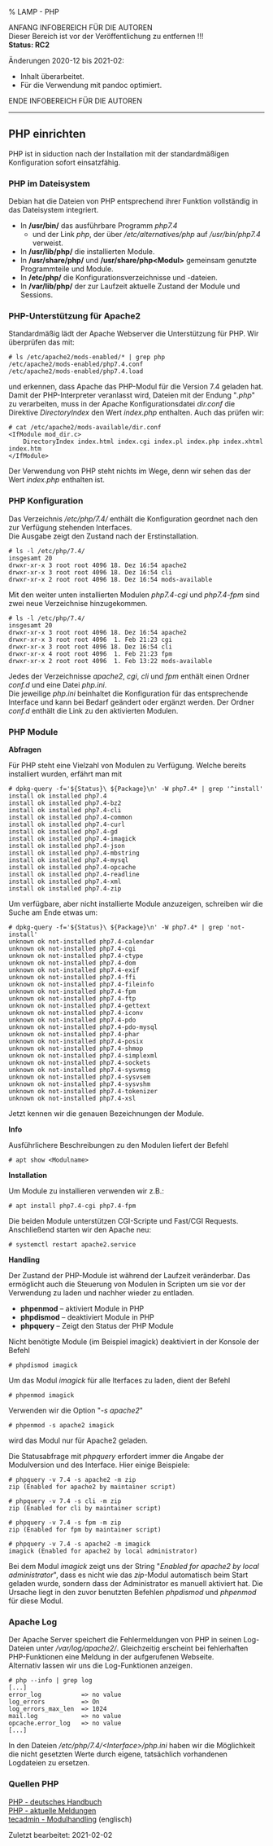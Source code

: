 % LAMP - PHP

ANFANG   INFOBEREICH FÜR DIE AUTOREN  
Dieser Bereich ist vor der Veröffentlichung zu entfernen !!!  
**Status: RC2**

Änderungen 2020-12 bis 2021-02:

+ Inhalt überarbeitet.
+ Für die Verwendung mit pandoc optimiert. 

ENDE   INFOBEREICH FÜR DIE AUTOREN

---

## PHP einrichten

PHP ist in siduction nach der Installation mit der standardmäßigen Konfiguration sofort einsatzfähig.  

### PHP im Dateisystem

Debian hat die Dateien von PHP entsprechend ihrer Funktion vollständig in das Dateisystem integriert.

+ In **/usr/bin/** das ausführbare Programm *php7.4*  
    + und der Link *php*, der über */etc/alternatives/php* auf */usr/bin/php7.4* verweist.  
+ In **/usr/lib/php/** die installierten Module.  
+ In **/usr/share/php/** und **/usr/share/php\<Modul\>** gemeinsam genutzte Programmteile und Module.  
+ In **/etc/php/** die Konfigurationsverzeichnisse und -dateien.  
+ In **/var/lib/php/** der zur Laufzeit aktuelle Zustand der Module und Sessions.

### PHP-Unterstützung für Apache2

Standardmäßig lädt der Apache Webserver die Unterstützung für PHP. Wir überprüfen das mit:

~~~
# ls /etc/apache2/mods-enabled/* | grep php
/etc/apache2/mods-enabled/php7.4.conf
/etc/apache2/mods-enabled/php7.4.load
~~~

und erkennen, dass Apache das PHP-Modul für die Version 7.4 geladen hat. Damit der PHP-Interpreter veranlasst wird, Dateien mit der Endung "*.php*" zu verarbeiten, muss in der Apache Konfigurationsdatei *dir.conf* die Direktive *DirectoryIndex* den Wert *index.php* enthalten. Auch das prüfen wir:

~~~
# cat /etc/apache2/mods-available/dir.conf
<IfModule mod_dir.c>
    DirectoryIndex index.html index.cgi index.pl index.php index.xhtml index.htm
</IfModule>
~~~

Der Verwendung von PHP steht nichts im Wege, denn wir sehen das der Wert *index.php* enthalten ist.

### PHP Konfiguration

Das Verzeichnis */etc/php/7.4/* enthält die Konfiguration geordnet nach den zur Verfügung stehenden Interfaces.  
Die Ausgabe zeigt den Zustand nach der Erstinstallation.

~~~
# ls -l /etc/php/7.4/
insgesamt 20
drwxr-xr-x 3 root root 4096 18. Dez 16:54 apache2
drwxr-xr-x 3 root root 4096 18. Dez 16:54 cli
drwxr-xr-x 2 root root 4096 18. Dez 16:54 mods-available
~~~

Mit den weiter unten installierten Modulen *php7.4-cgi* und *php7.4-fpm* sind zwei neue Verzeichnise hinzugekommen.

~~~
# ls -l /etc/php/7.4/
insgesamt 20
drwxr-xr-x 3 root root 4096 18. Dez 16:54 apache2
drwxr-xr-x 3 root root 4096  1. Feb 21:23 cgi
drwxr-xr-x 3 root root 4096 18. Dez 16:54 cli
drwxr-xr-x 4 root root 4096  1. Feb 21:23 fpm
drwxr-xr-x 2 root root 4096  1. Feb 13:22 mods-available
~~~

Jedes der Verzeichnisse *apache2*, *cgi*, *cli* und *fpm* enthält einen Ordner *conf.d* und eine Datei *php.ini*.  
Die jeweilige *php.ini* beinhaltet die Konfiguration für das entsprechende Interface und kann bei Bedarf geändert oder ergänzt werden. Der Ordner *conf.d* enthält die Link zu den aktivierten Modulen.

### PHP Module

**Abfragen**

Für PHP steht eine Vielzahl von Modulen zu Verfügung. Welche bereits installiert wurden, erfährt man mit

~~~
# dpkg-query -f='${Status}\ ${Package}\n' -W php7.4* | grep '^install'
install ok installed php7.4
install ok installed php7.4-bz2
install ok installed php7.4-cli
install ok installed php7.4-common
install ok installed php7.4-curl
install ok installed php7.4-gd
install ok installed php7.4-imagick
install ok installed php7.4-json
install ok installed php7.4-mbstring
install ok installed php7.4-mysql
install ok installed php7.4-opcache
install ok installed php7.4-readline
install ok installed php7.4-xml
install ok installed php7.4-zip
~~~

Um verfügbare, aber nicht installierte Module anzuzeigen, schreiben wir die Suche am Ende etwas um:

~~~
# dpkg-query -f='${Status}\ ${Package}\n' -W php7.4* | grep 'not-install'
unknown ok not-installed php7.4-calendar
unknown ok not-installed php7.4-cgi
unknown ok not-installed php7.4-ctype
unknown ok not-installed php7.4-dom
unknown ok not-installed php7.4-exif
unknown ok not-installed php7.4-ffi
unknown ok not-installed php7.4-fileinfo
unknown ok not-installed php7.4-fpm
unknown ok not-installed php7.4-ftp
unknown ok not-installed php7.4-gettext
unknown ok not-installed php7.4-iconv
unknown ok not-installed php7.4-pdo
unknown ok not-installed php7.4-pdo-mysql
unknown ok not-installed php7.4-phar
unknown ok not-installed php7.4-posix
unknown ok not-installed php7.4-shmop
unknown ok not-installed php7.4-simplexml
unknown ok not-installed php7.4-sockets
unknown ok not-installed php7.4-sysvmsg
unknown ok not-installed php7.4-sysvsem
unknown ok not-installed php7.4-sysvshm
unknown ok not-installed php7.4-tokenizer
unknown ok not-installed php7.4-xsl
~~~

Jetzt kennen wir die genauen Bezeichnungen der Module.

**Info**

Ausführlichere Beschreibungen zu den Modulen liefert der Befehl

~~~
# apt show <Modulname>
~~~

**Installation**

Um Module zu installieren verwenden wir z.B.:

~~~
# apt install php7.4-cgi php7.4-fpm
~~~

Die beiden Module unterstützen CGI-Scripte und Fast/CGI Requests.  
Anschließend starten wir den Apache neu:

~~~
# systemctl restart apache2.service
~~~

**Handling**

Der Zustand der PHP-Module ist während der Laufzeit veränderbar. Das ermöglicht auch die Steuerung von Modulen in Scripten um sie vor der Verwendung zu laden und nachher wieder zu entladen.

+ **phpenmod** – aktiviert Module in PHP  
+ **phpdismod** – deaktiviert Module in PHP  
+ **phpquery** – Zeigt den Status der PHP Module

Nicht benötigte Module (im Beispiel imagick) deaktiviert in der Konsole der Befehl

~~~
# phpdismod imagick
~~~

Um das Modul *imagick* für alle Iterfaces zu laden, dient der Befehl

~~~
# phpenmod imagick
~~~

Verwenden wir die Option "*-s apache2*"

~~~
# phpenmod -s apache2 imagick
~~~

wird das Modul nur für Apache2 geladen.

Die Statusabfrage mit *phpquery* erfordert immer die Angabe der Modulversion und des Interface. Hier einige Beispiele:

~~~
# phpquery -v 7.4 -s apache2 -m zip
zip (Enabled for apache2 by maintainer script)

# phpquery -v 7.4 -s cli -m zip
zip (Enabled for cli by maintainer script)

# phpquery -v 7.4 -s fpm -m zip
zip (Enabled for fpm by maintainer script)

# phpquery -v 7.4 -s apache2 -m imagick
imagick (Enabled for apache2 by local administrator)
~~~

Bei dem Modul *imagick* zeigt uns der String "*Enabled for apache2 by local administrator*", dass es nicht wie das *zip*-Modul automatisch beim Start geladen wurde, sondern dass der Administrator es manuell aktiviert hat. Die Ursache liegt in den zuvor benutzten Befehlen *phpdismod* und *phpenmod* für diese Modul.

### Apache Log

Der Apache Server speichert die Fehlermeldungen von PHP in seinen Log-Dateien unter */var/log/apache2/*. Gleichzeitig erscheint bei fehlerhaften PHP-Funktionen eine Meldung in der aufgerufenen Webseite.  
Alternativ lassen wir uns die Log-Funktionen anzeigen.

~~~
# php --info | grep log
[...]
error_log 			=> no value
log_errors 			=> On
log_errors_max_len 	=> 1024
mail.log 			=> no value
opcache.error_log 	=> no value
[...]
~~~

In den Dateien */etc/php/7.4/\<Interface\>/php.ini* haben wir die Möglichkeit die nicht gesetzten Werte durch eigene, tatsächlich vorhandenen Logdateien zu ersetzen.

### Quellen PHP

[PHP - deutsches Handbuch](https://www.php.net/manual/de/)  
[PHP - aktuelle Meldungen](https://www.php.net/)  
[tecadmin - Modulhandling](https://tecadmin.net/enable-disable-php-modules-ubuntu/) (englisch)

<div id="rev">Zuletzt bearbeitet: 2021-02-02</div>
